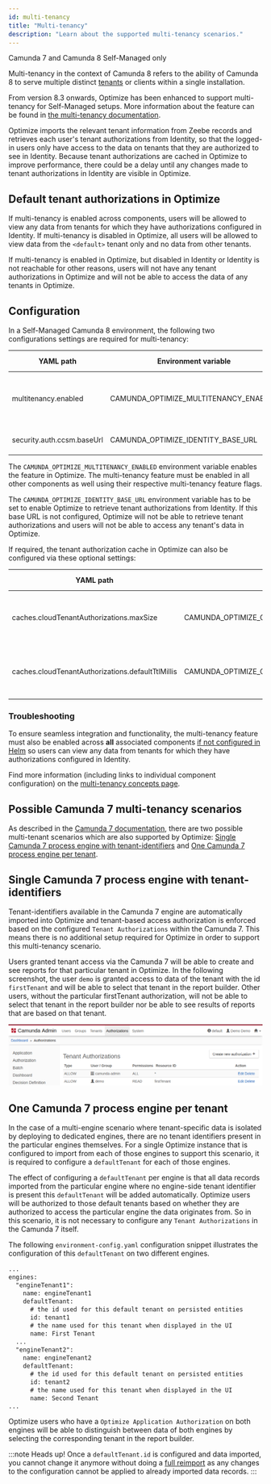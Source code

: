 ```yaml
---
id: multi-tenancy
title: "Multi-tenancy"
description: "Learn about the supported multi-tenancy scenarios."
---
```


<span class="badge badge--platform">Camunda 7 and Camunda 8 Self-Managed only</span>

Multi-tenancy in the context of Camunda 8 refers to the ability of Camunda 8 to serve multiple distinct [tenants](/self-managed/identity/managing-tenants.md) or
clients within a single installation.

From version 8.3 onwards, Optimize has been enhanced to support multi-tenancy for Self-Managed setups. More information about
the feature can be found in [the multi-tenancy documentation](/self-managed/concepts/multi-tenancy.md).

Optimize imports the relevant tenant information from Zeebe records and retrieves each user's tenant authorizations from Identity, so that the logged-in users only have access to the data on tenants that they are authorized to see in Identity. Because tenant authorizations are cached in Optimize to improve performance, there could be a delay until any changes made to tenant authorizations in Identity are visible in Optimize.

## Default tenant authorizations in Optimize

If multi-tenancy is enabled across components, users will be allowed to view any data from tenants for which they have authorizations configured in Identity.
If multi-tenancy is disabled in Optimize, all users will be allowed to view data from the `<default>` tenant only and no data from other tenants.

If multi-tenancy is enabled in Optimize, but disabled in Identity or Identity is not reachable for other reasons, users will not have any tenant authorizations in Optimize and will not be able to access the data of any tenants in Optimize.

## Configuration

In a Self-Managed Camunda 8 environment, the following two configurations settings are required for multi-tenancy:

| YAML path                  | Environment variable                  | Default value | Description                                              |
| -------------------------- | ------------------------------------- | ------------- | -------------------------------------------------------- |
| multitenancy.enabled       | CAMUNDA_OPTIMIZE_MULTITENANCY_ENABLED | false         | Enables the Camunda 8 multi-tenancy feature in Optimize. |
| security.auth.ccsm.baseUrl | CAMUNDA_OPTIMIZE_IDENTITY_BASE_URL    | null          | The base URL of Identity.                                |

The `CAMUNDA_OPTIMIZE_MULTITENANCY_ENABLED` environment variable enables the feature in Optimize. The multi-tenancy feature must be enabled in all other components as well using their respective multi-tenancy feature flags.

The `CAMUNDA_OPTIMIZE_IDENTITY_BASE_URL` environment variable has to be set to enable Optimize to retrieve tenant authorizations from Identity. If this base URL is not configured, Optimize will not be able to retrieve tenant authorizations and users will not be able to access any tenant's data in Optimize.

If required, the tenant authorization cache in Optimize can also be configured via these optional settings:

| YAML path                                         | Environment variable                                                           | Default value | Description                                                        |
| ------------------------------------------------- | ------------------------------------------------------------------------------ | ------------- | ------------------------------------------------------------------ |
| caches.cloudTenantAuthorizations.maxSize          | CAMUNDA_OPTIMIZE_CACHES_CLOUD_TENANT_AUTHORIZATIONS_MAX_SIZE                   | 10000         | The maximum size of the Camunda 8 tenant authorizations cache.     |
| caches.cloudTenantAuthorizations.defaultTtlMillis | CAMUNDA_OPTIMIZE_CACHES_CLOUD_TENANT_AUTHORIZATIONS_MIN_FETCH_INTERVAL_SECONDS | 300000        | The time in milliseconds the tenant authorizations will be cached. |

### Troubleshooting

To ensure seamless integration and functionality, the multi-tenancy feature must also be enabled across **all** associated components [if not configured in Helm](/self-managed/concepts/multi-tenancy.md) so users can view any data from tenants for which they have authorizations configured in Identity.

Find more information (including links to individual component configuration) on the [multi-tenancy concepts page](/self-managed/concepts/multi-tenancy.md).

## Possible Camunda 7 multi-tenancy scenarios

As described in the [Camunda 7 documentation](https://docs.camunda.org/manual/latest/user-guide/process-engine/multi-tenancy/), there are two possible multi-tenant scenarios which are also supported by Optimize: [Single Camunda 7 process engine with tenant-identifiers](#single-camunda-7-process-engine-with-tenant-identifiers) and [One Camunda 7 process engine per tenant](#one-camunda-7-process-engine-per-tenant).

## Single Camunda 7 process engine with tenant-identifiers

Tenant-identifiers available in the Camunda 7 engine are automatically imported into Optimize and tenant-based access authorization is enforced based on the configured `Tenant Authorizations` within the Camunda 7. This means there is no additional setup required for Optimize in order to support this multi-tenancy scenario.

Users granted tenant access via the Camunda 7 will be able to create and see reports for that particular tenant in Optimize. In the following screenshot, the user `demo` is granted access to data of the tenant with the id `firstTenant` and will be able to select that tenant in the report builder. Other users, without the particular firstTenant authorization, will not be able to select that tenant in the report builder nor be able to see results of reports that are based on that tenant.

![Tenant Authorization](img/admin-tenant-authorization.png)

## One Camunda 7 process engine per tenant

In the case of a multi-engine scenario where tenant-specific data is isolated by deploying to dedicated engines, there are no tenant identifiers present in the particular engines themselves. For a single Optimize instance that is configured to import from each of those engines to support this scenario, it is required to configure a `defaultTenant` for each of those engines.

The effect of configuring a `defaultTenant` per engine is that all data records imported from the particular engine where no engine-side tenant identifier is present this `defaultTenant` will be added automatically. Optimize users will be authorized to those default tenants based on whether they are authorized to access the particular engine the data originates from. So in this scenario, it is not necessary to configure any `Tenant Authorizations` in the Camunda 7 itself.

The following `environment-config.yaml` configuration snippet illustrates the configuration of this `defaultTenant` on two different engines.

```
...
engines:
  "engineTenant1":
    name: engineTenant1
    defaultTenant:
      # the id used for this default tenant on persisted entities
      id: tenant1
      # the name used for this tenant when displayed in the UI
      name: First Tenant
  ...
  "engineTenant2":
    name: engineTenant2
    defaultTenant:
      # the id used for this default tenant on persisted entities
      id: tenant2
      # the name used for this tenant when displayed in the UI
      name: Second Tenant
...
```

Optimize users who have a `Optimize Application Authorization` on both engines will be able to distinguish between data of both engines by selecting the corresponding tenant in the report builder.

:::note Heads up!
Once a `defaultTenant.id` is configured and data imported, you cannot change it anymore without doing a [full reimport](./../migration-update/instructions.md#force-reimport-of-engine-data-in-optimize) as any changes to the configuration cannot be applied to already imported data records.
:::

